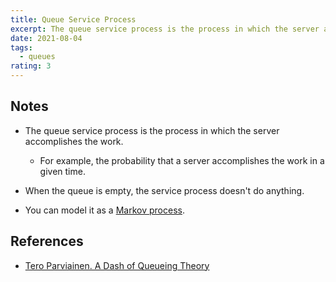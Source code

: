 ```yaml
---
title: Queue Service Process
excerpt: The queue service process is the process in which the server accomplishes the work.
date: 2021-08-04
tags:
  - queues
rating: 3
---
```


## Notes

- The queue service process is the process in which the server accomplishes the work.

  - For example, the probability that a server accomplishes the work in a given time.

- When the queue is empty, the service process doesn't do anything.

- You can model it as a [Markov process](/zettelkasten/markov-process).

## References

- [Tero Parviainen. A Dash of Queueing Theory](https://teropa.info/blog/2016/04/02/a-dash-of-queueing-theory.html)
